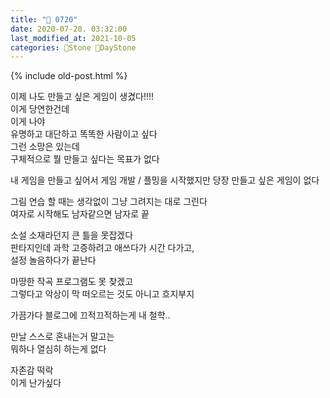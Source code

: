 ```yaml
---
title: "🌱 0720"
date: 2020-07-20. 03:32:00
last_modified_at: 2021-10-05
categories: 🗿Stone 🌱DayStone
---
```

{% include old-post.html %}

이제 나도 만들고 싶은 게임이 생겼다!!!!  
이게 당연한건데  
이게 나야  
유명하고 대단하고 똑똑한 사람이고 싶다  
그런 소망은 있는데  
구체적으로 뭘 만들고 싶다는 목표가 없다  

내 게임을 만들고 싶어서 게임 개발 / 플밍을 시작했지만 당장 만들고 싶은 게임이 없다  

그림 연습 할 때는 생각없이 그냥 그려지는 대로 그린다  
여자로 시작해도 남자같으면 남자로 끝  

소설 소재라던지 큰 틀을 못잡겠다  
판타지인데 과학 고증하려고 애쓰다가 시간 다가고,  
설정 놀음하다가 끝난다  

마땅한 작곡 프로그램도 못 찾겠고  
그렇다고 악상이 막 떠오르는 것도 아니고 흐지부지  

가끔가다 블로그에 끄적끄적하는게 내 철학..  

만날 스스로 혼내는거 말고는  
뭐하나 열심히 하는게 없다  

자존감 떡락  
이게 난가싶다  
